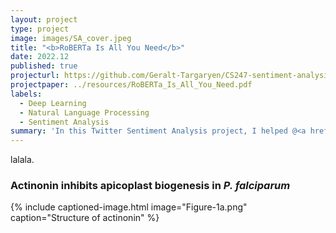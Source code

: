 ```yaml
---
layout: project
type: project
image: images/SA_cover.jpeg
title: "<b>RoBERTa Is All You Need</b>"
date: 2022.12
published: true
projecturl: https://github.com/Geralt-Targaryen/CS247-sentiment-analysis
projectpaper: ../resources/RoBERTa_Is_All_You_Need.pdf
labels:
  - Deep Learning
  - Natural Language Processing
  - Sentiment Analysis
summary: 'In this Twitter Sentiment Analysis project, I helped @<a href="https://github.com/Geralt-Targaryen" target="_blank">Geralt</a> uncover the patterns hidden beneath the chaos of one of the world''s largest social media. We verified that RoBERTa''s embedding is better for SVM classifiers than Word2vec, and that RoBERTa itself is better than LSTM. We also investigated the strengths and weaknesses of fine-tuning and prompot-tuning with limited training data.'
---
```


lalala.

### Actinonin inhibits apicoplast biogenesis in <em>P. falciparum</em>

{% include captioned-image.html image="Figure-1a.png" caption="Structure of actinonin" %}
